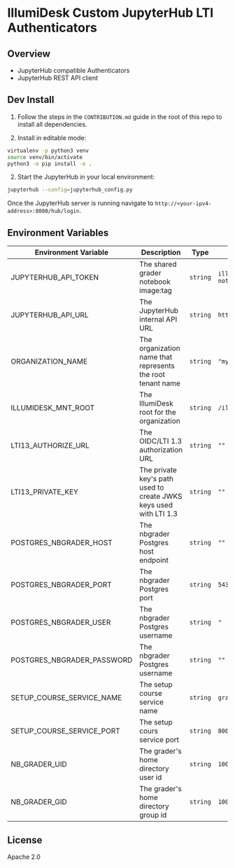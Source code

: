 # IllumiDesk Custom JupyterHub LTI Authenticators

## Overview

- JupyterHub compatible Authenticators
- JupyterHub REST API client

## Dev Install

1. Follow the steps in the `CONTRIBUTION.md` guide in the root of this repo to install all dependencies.

1. Install in editable mode:

```bash
virtualenv -p python3 venv
source venv/bin/activate
python3 -m pip install -e .
```

2. Start the JupyterHub in your local environment:

```bash
jupyterhub --config=jupyterhub_config.py
```

Once the JupyterHub server is running navigate to `http://<your-ipv4-address>:8000/hub/login`.

## Environment Variables

| Environment Variable | Description | Type | Default Value |
| --- | --- | --- | --- |
| JUPYTERHUB_API_TOKEN | The shared grader notebook image:tag | `string` | `illumidesk/grader-notebook:latest` |
| JUPYTERHUB_API_URL | The JupyterHub internal API URL | `string` | `http://hub:8081/hub/api` |
| ORGANIZATION_NAME | The organization name that represents the root tenant name | `string` | `"my-org"` |
| ILLUMIDESK_MNT_ROOT | The IllumiDesk root for the organization  | `string` | `/illumidesk-courses` |
| LTI13_AUTHORIZE_URL | The OIDC/LTI 1.3 authorization URL | `string` | `""` |
| LTI13_PRIVATE_KEY | The private key's path used to create JWKS keys used with LTI 1.3 | `string` | `""` |
| POSTGRES_NBGRADER_HOST | The nbgrader Postgres host endpoint | `string` | `""` |
| POSTGRES_NBGRADER_PORT | The nbgrader Postgres port | `string` | `5432` |
| POSTGRES_NBGRADER_USER | The nbgrader Postgres username | `string` | `"` |
| POSTGRES_NBGRADER_PASSWORD | The nbgrader Postgres username | `string` | `""` |
| SETUP_COURSE_SERVICE_NAME | The setup course service name | `string` | `grader-setup-service` |
| SETUP_COURSE_SERVICE_PORT | The setup cours service port | `string` | `8000` |
| NB_GRADER_UID | The grader's home directory user id  | `string` | `10001` |
| NB_GRADER_GID | The grader's home directory group id | `string` | `100` |


## License

Apache 2.0

